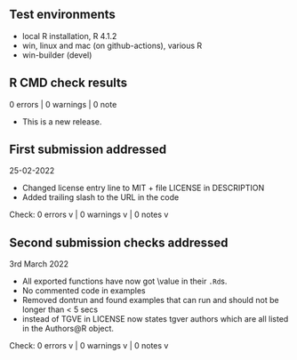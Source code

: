 ## Test environments
* local R installation, R 4.1.2
* win, linux and mac (on github-actions), various R
* win-builder (devel)

## R CMD check results

0 errors | 0 warnings | 0 note

* This is a new release.

## First submission addressed
25-02-2022

* Changed license entry line to MIT + file LICENSE in DESCRIPTION
* Added trailing slash to the URL in the code

Check:
0 errors v | 0 warnings v | 0 notes v

## Second submission checks addressed
3rd March 2022

* All exported functions have now got \value in their `.Rd`s.
* No commented code in examples
* Removed dontrun and found examples that can run and should not be longer than < 5 secs
* instead of TGVE in LICENSE now states tgver authors which are all listed in the Authors@R object.

Check:
0 errors v | 0 warnings v | 0 notes v
